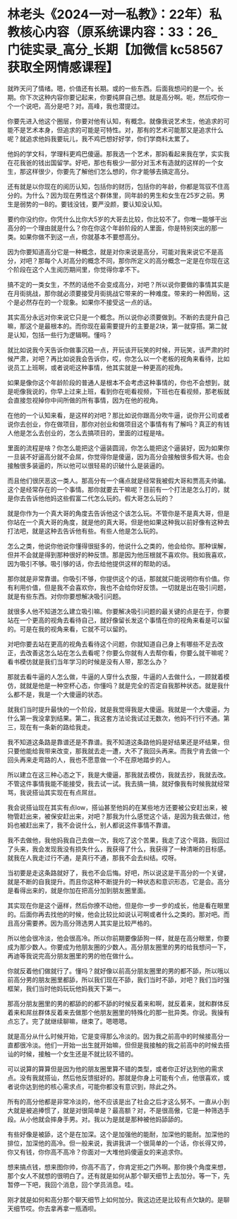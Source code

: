 # 林老头《2024一对一私教》：22年）私教核心内容（原系统课内容：33：26_门徒实录_高分_长期【加微信 kc58567 获取全网情感课程】

就昨天问了情绪。嗯，价值还有长期。或的一些东西。后面我想问的是一个。长期。你下次这种内容你要记起来，你要纯屏自己想。就是高分啊。呃，然后哎你一个一个说吧，高分是吧？对。高峰，我也潜提过。

你要先进入他这个圈层，你要对他有认知，有概念。就像我说艺术生，他追求的可能不是艺术本身，但追求的可能是可特性。对，那有的艺术可能那又是追求什么呢？就追求他妈我要玩儿，我不鸡巴想好好学，你们学商科太累了。

他妈的学文科，学理科更鸡巴傻逼。那我选一个艺术，那妈看起来我在学，实实我在花我爸的钱出国留学。好吧，那也有极少一部分对玉术有造就的这样的一个女生，那这样很少，你要先了解他们怎么想的，你才能够去搞定高分。

还有就是以你现在的阅历认知，包括你的财历，包括你的年龄，你都是驾驭不住高分的。为什么？因为现在男性这个群体里，同年龄的男生和女生在25岁之前。男生是弱势的一B的。要钱没钱，要严没颜，要认知没认知。

要约你没约你，你凭什么比你大5岁的大哥去比较，你比较不了。你唯一能够干出高分的一个理由就是什么？你在你这个年龄阶段的人里面，你是特别突出的那一类。如果你做不到这一点，你就基本不要想高分。

因为你要知道高分它是一种概念，就是对你来说是高分，可能对我来说它不是高分，对吧？那每个人对高分的概念不同，那你所定义的高分概念一定是在你现在这个阶段在这个人生阅历期间里，你觉得你拿不下。

搞不定的一类女生，不然的话他不会变成高分，对吧？所以说你要做的事情其实是在月街挑战，那你就必须要接受月街挑战它带来的一种难度。带来的一种困局，这个是必然存在的一个现象。如果你不接受这一点的话。

其实高分永远对你来说它只是一个概念。所以说你必须要做到。不断的去提升自己嘛，那这个是最根本的。而你现在最需要提升的主要是2块，第一就穿搭。第二就是认知，包括一些行为逻辑啊。懂吗？

就比如说我今天告诉你做事沉稳一点，开玩该开玩笑的时候，开玩笑，该严肃的时候严肃，对吧？再比如说我会告诉你，哎，你怎么以一个老板的视角来看待，比如说员工上班啊，或者说呃这种事情，他其实就是一种更高的视角。

如果是像你这个年龄阶段的普通人是根本不会考虑这种事情的，你也不会想到，就是呃像我说的，你早上过来上班，看到你在呃看视频，下班也在看视频，那老板就会直接忽视掉你中间所做的所有事情，因为在他的视角。

在他的一个认知来看，是这样的对吧？那比如说你跟高分吹牛逼，说你开公司或者说你去创业，你在做项目，那你对创业和做项目这个事情有有了解吗？真正的有钱人他是怎么去创业的，怎么去搞项目的，里面的过程是啥。

里面的流程是啥？你怎么能把这个逼装圆润，你怎么能把这个逼装好，因为如果你一旦装不好逼高分就不会屌，你觉得你是傻逼，因为高分会接触很多假大哥。也会接触很多装逼的，所以他可以很轻易的识破什么是装逼的。

而且他们很厌恶这一类人。那高分有一个痛点就是经常我被假大哥和贾高夫帅骗。这个是经常存在的一个事情。那你就要去干嘛呢？目前有一个打法是怎么打的，就是你去告诉他他妈这些假富二代怎么玩的。假大哥怎么玩的？

就是你作为一个真大哥的角度去告诉他这个该怎么玩。不管你是不是真大哥，但是你站在一个真大哥的角度，就是他的真大哥。但是他如果这种我以前好像有这种去打法吧，就是这种去告诉他有些。有些人他是怎么玩的。

怎么之类，他说你他说你懂得很挺多的，他说什么之类的，他会给你。那种误解，但并不会就是得到那种很好的种反馈。那是因为他压根就不喜欢你。我如我喜欢，因为吸引不够。吸引够的话，你去给他提供这样的帮助的话。

那你就是非常靠谱。你吸引不够，你提供这个的话，那就就只能说明你有价值。你有利用价值，但是我不会喜欢你，我也不会给你好反馈。一切就是出在吸引问题，就是有些东西。对你你要想解决吸引问题。

就很多人他不知道怎么建立吸引嘛。你要解决吸引问题的最关键的点是在于，你要站在一个更高的视角去看待自己，就好像留长发这个事情在你的视角来看是可以留的。可是在我的视角来看，它就不可以留的。

对吧你要去站在更高的视角去看待这个问题，你就知道自己身上有哪些不足去改正，去改善这怎么站在怎么去看呢？你要么你就有人去帮你看，你要么就干嘛呢？看书模仿就是我们当年学习的时候是没有人带，那怎么办？

那就去看牛逼的人怎么做，牛逼的人穿什么衣服，牛逼的人去做什么，一顾就着模仿，就就是他是一种空杯心态，你懂吗？就是完全的否定自我那种状态。就是我什么都不是，我是一个大傻逼的状态。

就我们当时提升最快的一个阶段，就是我觉得我是大傻逼。我就是一个大傻逼，为什么第一我没拿到结果。第二，我这套方法论我试过无数次，他妈不行行不通。第三，现在有一条新的路给我走。

我不知道这条路是靠谱还是不靠谱。我不知道这条路他妈是好结果还是坏结果，但只要他能给我带来改变，那我就去走一遭，大不了我回头再来。而我宁肯去做一个回头再来走弯路的人，我也不愿意做一个不在原地踏步的人。

所以建立在这三种心态之下，我是大傻逼，那我就去模仿，我就去抄，我就去改。不管这件事情我能不能接受，我去试一试。我去搞一搞，就好像我有时候我就经常骂，我说搭讪其实现在有点屌丝。

我会说搭讪现在其实有点low，搭讪甚至他妈的在某些地方还要被公安赶出来，被物管赶出来，被保安赶出来，对吧？那我为什么感觉这个话，是因为我去做过，他妈也被赶出来了，我不会说什么，别人都说这件事情不靠谱。

我不去做他，我他妈我自己去做一次，我吃了这个苦果，我走了这个弯路，我回过了头来，我会发现我没有损失什么，我获得了什么，我获得了一种清晰的目标感。就我在人我走过行不通，是真行不通，那我不会去纠结。哎呀。

当初要是走这条路就好了，我也不会后悔。好吧，所以说这是干高分的一个关键，就是不断的自我提升。而且你这种不断提升的一种状态和意识形态，它是会。高分是看得出来的，就是你加在把高分加到朋友圈里面。

其实现在你是这个逼样，然后你撩不动他，但是你一步一步的成长，他是看在眼里的。后面你再去找他的时候，他会比较比如说认可啊或者什么之类的。那对吧。而且高分需要养。因为高分筛选男人其实是比较严格的。

所以他会很冷淡，他会很高冷。所以你前期要像舔狗一样，就是在高分眼里，你要成为那少数人。你要成为他朋友圈的少数人。高分朋友圈里的男的给我想问一下，再迪等我说完高分朋友圈里的男的他在做什么。

你就反着他们做就行了。懂吗？就好像以前高分朋友圈里的男的都不舔，所以哦以前高分男的朋友圈里都舔，所以我们现在不舔，我们当时不舔，对吧？我们当时强框架，我们当时他妈玩玩他妈我天下第一。

那高分朋友圈里的男的都舔的的都不舔的时候反着来和啊，就反着来，就和群体反着来和屌丝群体反着来去做那个他朋友圈里的特殊化的那一批异类。你说。我操有点忘了。完了就继续聊嘛，继束了。嗯嗯嗯。

就是高分从什么时候开始，它是变得那么冷淡的。因为我之前高中的时候接高分一直都很冷淡。他们一开始一出生就开始嘛，但但是我接触的我之前高中的时候去搭讪的时候，接触一个女生还是不就比较不错的。

可以说算的算算但是因为他的朋友圈里算不错的类型，或者你正好达到他的需求点。没有我就搭讪，然后他反馈挺好的。那就是你身上可能有个点，他很喜欢，或者说你达到他的核心需求点，可能你都没有意识到，除此之外。

所有的高分他都是非常冷淡的，他不应该是出了社会之后才这么努不。一直从小到大就是被追捧惯了，就是对很简单是？最高额？对，不是很高傲，它是一种筛选手段。从小他就会摔身手男。对。我以为是就是那种被他妈舔舔的。

有些好像是被舔，这个是在加深。这个是加强他的能耐，加深他的能耐。加深他的排位，加深他的高冷。但一般来说，我讲我讲一个很简单的一个话，你长得又帅，你又有钱，你你高不高冷？你面对一大堆他妈傻逼女的来追求你。

想来搞点钱，想来图你帅，你高不高了，你肯定拒之门外啊。那你换个角度来想，那个女人不就想的很明白了。还有就是如何从那个聊天细节上去加分。等一下，先暂停一下吧，我回个消息，回个学员消息。哇。

刚才就是如何和高分那个聊天细节上如何加分。我这边还是比较有点欠缺的。是聊天细节哎。你去拿再拿一瓶酒呗。


